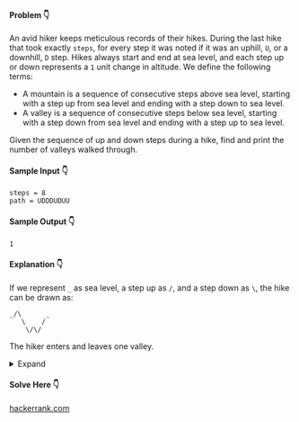 #### Problem :point_down:
An avid hiker keeps meticulous records of their hikes. During the last hike that took exactly `steps`, for every step it was noted if it was an uphill, `U`, or a downhill, `D` step. Hikes always start and end at sea level, and each step up or down represents a `1` unit change in altitude. We define the following terms:  
- A mountain is a sequence of consecutive steps above sea level, starting with a step up from sea level and ending with a step down to sea level.  
- A valley is a sequence of consecutive steps below sea level, starting with a step down from sea level and ending with a step up to sea level.  

Given the sequence of up and down steps during a hike, find and print the number of valleys walked through. 
#### Sample Input :point_down:
```
steps = 8
path = UDDDUDUU
```
#### Sample Output :point_down:
```
1
```
#### Explanation :point_down:
If we represent `_` as sea level, a step up as `/`, and a step down as `\`, the hike can be drawn as:  
```
_/\      _
   \    /
    \/\/
```
The hiker enters and leaves one valley.

<details>
<summary>Expand</summary>

#### Python
```py

```
#### Time Complexity
```

```
#### Space Complexity
```

```
</details>

#### Solve Here :point_down:
[hackerrank.com](https://www.hackerrank.com/challenges/counting-valleys/problem)
